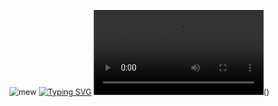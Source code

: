 ![mew](https://media.tenor.com/I4Fr10HhqG0AAAAd/pokemon-mew.gif)
[![Typing SVG](https://readme-typing-svg.herokuapp.com?color=%CF9FFF&lines=影が深いほど、光もまた強くなる🐈‍⬛)](https://git.io/typing-svg)
![me](https://github.com/AestheticLuna/AestheticLuna/blob/main/luna.mp4?raw=true)()
